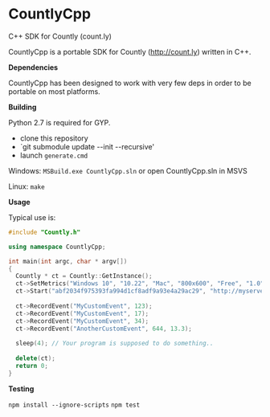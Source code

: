 CountlyCpp
==========

C++ SDK for Countly (count.ly)

CountlyCpp is a portable SDK for Countly (http://count.ly) written in C++.

**Dependencies**

CountlyCpp has been designed to work with very few deps in order to be portable on most platforms.

**Building**

Python 2.7 is required for GYP.

* clone this repository
* `git submodule update --init --recursive'
* launch `generate.cmd`

Windows: `MSBuild.exe CountlyCpp.sln` or open CountlyCpp.sln in MSVS

Linux: `make`

**Usage**

Typical use is:

```C++
#include "Countly.h"

using namespace CountlyCpp;

int main(int argc, char * argv[])
{
  Countly * ct = Countly::GetInstance();
  ct->SetMetrics("Windows 10", "10.22", "Mac", "800x600", "Free", "1.0");
  ct->Start("abf2034f975393fa994d1cf8adf9a93e4a29ac29", "http://myserver.com", 8080);
  
  ct->RecordEvent("MyCustomEvent", 123);
  ct->RecordEvent("MyCustomEvent", 17);
  ct->RecordEvent("MyCustomEvent", 34);
  ct->RecordEvent("AnotherCustomEvent", 644, 13.3);
 
  sleep(4); // Your program is supposed to do something..
  
  delete(ct);
  return 0;
}
```

**Testing**

`npm install --ignore-scripts`
`npm test`
